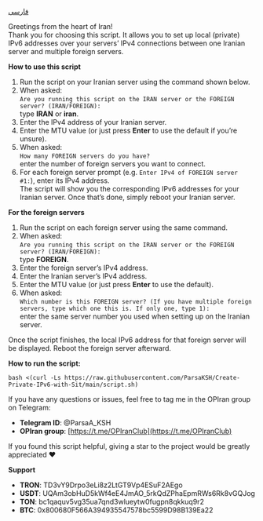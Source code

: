 [فارسی](https://github.com/ParsaKSH/Create-Private-IPv6-with-Sit/blob/main/README-fa.md)



Greetings from the heart of Iran!  
Thank you for choosing this script. It allows you to set up local (private) IPv6 addresses over your servers’ IPv4 connections between one Iranian server and multiple foreign servers.

**How to use this script**  
1. Run the script on your Iranian server using the command shown below.  
2. When asked:  
   `Are you running this script on the IRAN server or the FOREIGN server? (IRAN/FOREIGN):`  
   type **IRAN** or **iran**.  
3. Enter the IPv4 address of your Iranian server.  
4. Enter the MTU value (or just press **Enter** to use the default if you’re unsure).  
5. When asked:  
   `How many FOREIGN servers do you have?`  
   enter the number of foreign servers you want to connect.  
6. For each foreign server prompt (e.g. `Enter IPv4 of FOREIGN server #1:`), enter its IPv4 address.  
   The script will show you the corresponding IPv6 addresses for your Iranian server. Once that’s done, simply reboot your Iranian server.

**For the foreign servers**  
1. Run the script on each foreign server using the same command.  
2. When asked:  
   `Are you running this script on the IRAN server or the FOREIGN server? (IRAN/FOREIGN):`  
   type **FOREIGN**.  
3. Enter the foreign server’s IPv4 address.  
4. Enter the Iranian server’s IPv4 address.  
5. Enter the MTU value (or just press **Enter** to use the default).  
6. When asked:  
   `Which number is this FOREIGN server? (If you have multiple foreign servers, type which one this is. If only one, type 1):`  
   enter the same server number you used when setting up on the Iranian server.

Once the script finishes, the local IPv6 address for that foreign server will be displayed. Reboot the foreign server afterward.

**How to run the script:**
```
bash <(curl -Ls https://raw.githubusercontent.com/ParsaKSH/Create-Private-IPv6-with-Sit/main/script.sh)
```

If you have any questions or issues, feel free to tag me in the OPIran group on Telegram:
- **Telegram ID**: @ParsaA_KSH  
- **OPIran group**: [https://t.me/OPIranClub](https://t.me/OPIranClub)  

If you found this script helpful, giving a star to the project would be greatly appreciated ❤️  

**Support**  
- **TRON**: TD3vY9Drpo3eLi8z2LtGT9Vp4ESuF2AEgo  
- **USDT**: UQAm3obHuD5kWf4eE4JmAO_5rkQdZPhaEpmRWs6Rk8vGQJog  
- **TON**: bc1qaquv5vg35ua7qnd3wlueytw0fugpn8qkkuq9r2  
- **BTC**: 0x800680F566A394935547578bc5599D98B139Ea22
